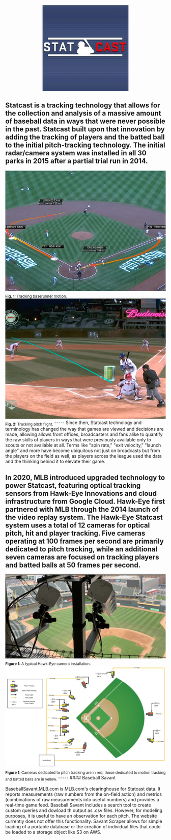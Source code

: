
<div style="text-align:center"><img src="/img/Statcast_logo.jpg" width='270'/></div>

Statcast is a tracking technology that allows for the collection and analysis of a massive amount of baseball data in ways that were never possible in the past. Statcast built upon that innovation by adding the tracking of players and the batted ball to the initial pitch-tracking technology. The initial radar/camera system was installed in all 30 parks in 2015 after a partial trial run in 2014.
-----
<img alt="" src="/img/motioncapture.jpg" width='600'>  
<sub><b>Fig. 1: </b> Tracking baserunner motion. </sub> 

<img alt="" src="/img/pitchtracker.jpg" width='600'>  
<sub><b>Fig. 2: </b> Tracking pitch flight. </sub>
-----
Since then, Statcast technology and terminology has changed the way that games are viewed and decisions are made, allowing allows front offices, broadcasters and fans alike to quantify the raw skills of players in ways that were previously available only to scouts or not available at all. Terms like "spin rate," "exit velocity," "launch angle" and more have become ubiquitous not just on broadcasts but from the players on the field as well, as players across the league used the data and the thinking behind it to elevate their game.

In 2020, MLB introduced upgraded technology to power Statcast, featuring optical tracking sensors from Hawk-Eye Innovations and cloud infrastructure from Google Cloud. Hawk-Eye first partnered with MLB through the 2014 launch of the video replay system. The Hawk-Eye Statcast system uses a total of 12 cameras for optical pitch, hit and player tracking. Five cameras operating at 100 frames per second are primarily dedicated to pitch tracking, while an additional seven cameras are focused on tracking players and batted balls at 50 frames per second.
-----
<img alt="" src="/img/hawkeyecam.png" width='600'>  
<sub><b>Figure 1: </b> A typical Hawk-Eye camera installation. </sub> 

<img alt="" src="/img/hawkeyemap.png" width='600'>  
<sub><b>Figure 1: </b> Cameras dedicated to pitch tracking are in red; those dedicated to motion tracking and batted balls are in yellow. </sub>   
-----
#### Baseball Savant

BaseballSavant.MLB.com is MLB.com's clearinghouse for Statcast data. It reports measurements (raw numbers from the on-field action) and metrics (combinations of raw measurements into useful numbers) and provides a real-time game feed. Baseball Savant includes a search tool to create custom queries and dowload th output as .csv files. However, for modeling purposes, it is useful to have an observation for each pitch. The website currently does not offer this functionality. Savant Scraper allows for simple loading of a portable database or the creation of individual files that could be loaded to a storage object like S3 on AWS.
